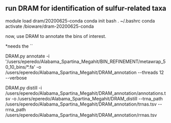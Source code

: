 ## run DRAM for identification of sulfur-related taxa


module load dram/20200625-conda
conda init bash
. ~/.bashrc
conda activate /bioware/dram-20200625-conda


now, use DRAM to annotate the bins of interest.

*needs the ``

DRAM.py annotate -i '/users/eperedo/Alabama_Spartina_Megahit/BIN_REFINEMENT/metawrap_50_10_bins/*.fa' -o /users/eperedo/Alabama_Spartina_Megahit/DRAM_annotation  --threads 12  --verbose



DRAM.py distill -i /users/eperedo/Alabama_Spartina_Megahit/DRAM_annotation/annotations.tsv -o /users/eperedo/Alabama_Spartina_Megahit/DRAM_distill --trna_path  /users/eperedo/Alabama_Spartina_Megahit/DRAM_annotation/trnas.tsv --rrna_path /users/eperedo/Alabama_Spartina_Megahit/DRAM_annotation/rrnas.tsv
